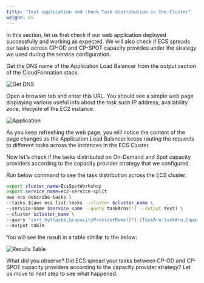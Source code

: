 ```yaml
---
title: "Test application and check Task distribution in the Cluster"
weight: 65
---
```


In this section, let us first check if our web application deployed successfully and working as expected. We will also check if ECS spreads our tasks across CP-OD and CP-SPOT capacity provides under the strategy we used during the service configuration.

Get the DNS name of the Application Load Balancer from the output section of the CloudFormation stack.

![Get DNS](/images/ecs-spot-capacity-providers/CFN.png)

Open a browser tab and enter this URL. You should see a simple web page displaying various useful info about the task such IP address, availability zone, lifecycle of the EC2 instance. 

![Application](/images/ecs-spot-capacity-providers/app.png)

As you keep refreshing the web page, you will notice the content of the page changes as the Application Load Balancer keeps routing the requests to different tasks across the instances in the ECS Cluster.

Now let's check if the tasks distributed on On-Demand and Spot capacity providers according to the capacity provider strategy that we configured.

Run below command to see the task distribution across the ECS cluster.

```bash
export cluster_name=EcsSpotWorkshop 
export service_name=ec2-service-split
aws ecs describe-tasks \
--tasks $(aws ecs list-tasks --cluster $cluster_name \
--service-name $service_name --query taskArns[*] --output text) \
--cluster $cluster_name \
--query 'sort_by(tasks,&capacityProviderName)[*].{TaskArn:taskArn,CapacityProvider:capacityProviderName,Instance:containerInstanceArn,AZ:availabilityZone,Status:lastStatus}' \
--output table
```

You will see the result in a table similar to the below:

![Results Table](/images/ecs-spot-capacity-providers/table.png)

What did you observe? Did ECS spread your tasks between CP-OD and CP-SPOT capacity providers according to the capacity provider strategy?  Let us move to next step to see what happened.


